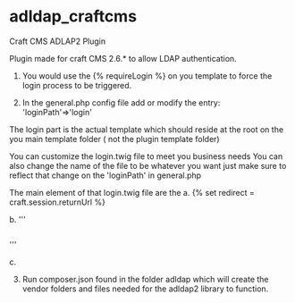 # adldap_craftcms
Craft CMS ADLAP2 Plugin

Plugin made for craft CMS 2.6.* to allow LDAP authentication.

1) You would use the {% requireLogin %} on you template to force the login process to be triggered.

2) In the general.php config file add or modify the entry: 'loginPath'=>'login'

The login part is the actual template which should reside at the root on the you main template folder ( not the plugin template folder)

You can customize the login.twig file to meet you business needs
You can also change the name of the file to be whatever you want just make sure to reflect that change on the 'loginPath' in general.php

The main element of that login.twig file are the 
a.  {% set redirect = craft.session.returnUrl  %}

b. '''<pre><code><input type="hidden" name="action" value="adldap/login"></code></pre>''' <!-- this tells craft where to find the plugin/action -->

c. <code><input type="hidden" name="redirect" value="{{redirect}}"></code> <!-- this tells craft where to go back to once logged in -->

3) Run composer.json found in the folder adldap which will create the vendor folders and files needed for the adldap2 library to function.



